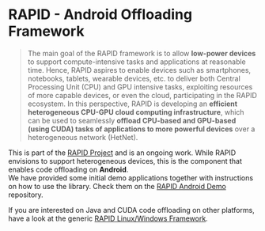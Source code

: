 # RAPID - Android Offloading Framework
>The main goal of the RAPID framework is to allow **low-power devices** to support compute-intensive tasks and applications at reasonable time. Hence, RAPID aspires to enable devices such as smartphones, notebooks, tablets, wearable devices, etc. to deliver both Central Processing Unit (CPU) and GPU intensive tasks, exploiting resources of more capable devices, or even the cloud, participating in the RAPID ecosystem. In this perspective, RAPID is developing an **efficient heterogeneous CPU-GPU cloud computing infrastructure**, which can be used to seamlessly **offload CPU-based and GPU-based (using CUDA) tasks of applications to more powerful devices** over a heterogeneous network (HetNet).  

This is part of the [RAPID Project](http://www.rapid-project.eu) and is an ongoing work.
While RAPID envisions to support heterogeneous devices, this is the component that enables code offloading on **Android**.  
We have provided some initial demo applications together with instructions on how to use the library.
Check them on the [RAPID Android Demo](https://github.com/RapidProjectH2020/rapid-android-DemoApp) repository. 

If you are interested on Java and CUDA code offloading on other platforms,
have a look at the generic [RAPID Linux/Windows Framework](https://github.com/RapidProjectH2020/rapid-linux).
